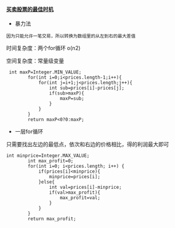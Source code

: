 #### [买卖股票的最佳时机](https://leetcode-cn.com/problems/best-time-to-buy-and-sell-stock/)

* 暴力法

```
因为只能允许一笔交易，所以转换为数组里的从左到右的最大差值
```

时间复杂度：两个for循环 o(n2)

空间复杂度：常量级变量

```
 int maxP=Integer.MIN_VALUE;
        for(int i=0;i<prices.length-1;i++){
            for(int j=i+1;j<prices.length;j++){
                int sub=prices[i]-prices[j];
                if(sub>maxP){
                    maxP=sub;
                }
            }
        }
        return maxP<0?0:maxP;
```

* 一层for循环

只需要找出左边的最低点，依次和右边的价格相比，得的利润最大即可

```
int minprice=Integer.MAX_VALUE;
        int max_profit=0;
        for(int i=0; i<prices.length; i++) {
            if(prices[i]<minprice){
                minprice=prices[i];
            }else{
                int val=prices[i]-minprice;
                if(val>max_profit){
                    max_profit=val;
                }
            }
        }
        return max_profit;
```
